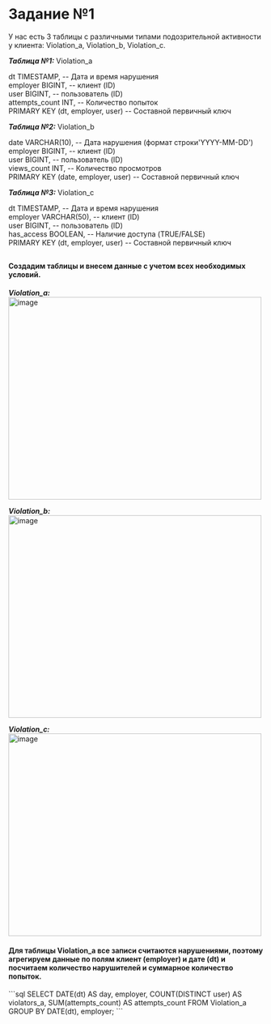 # Задание №1

У нас есть 3 таблицы с различными типами подозрительной активности у клиента: Violation_a, Violation_b, Violation_c.

***Таблица №1:***
Violation_a

dt TIMESTAMP,          -- Дата и время нарушения<br/>
employer BIGINT,       -- клиент (ID)<br/>
user BIGINT,           -- пользователь (ID)<br/>
attempts_count INT,    -- Количество попыток<br/>
PRIMARY KEY (dt, employer, user) -- Составной первичный ключ<br/>

***Таблица №2:***
Violation_b

date VARCHAR(10),      -- Дата нарушения (формат строки'YYYY-MM-DD')<br/>
employer BIGINT,       -- клиент (ID)<br/>
user BIGINT,           -- пользователь (ID)<br/>
views_count INT,       -- Количество просмотров<br/>
PRIMARY KEY (date, employer, user) -- Составной первичный ключ<br/>

***Таблица №3:***
Violation_с

dt TIMESTAMP,          -- Дата и время нарушения<br/>
employer VARCHAR(50),  -- клиент (ID)<br/>
user BIGINT,           -- пользователь (ID)<br/>
has_access BOOLEAN,    -- Наличие доступа (TRUE/FALSE)<br/>
PRIMARY KEY (dt, employer, user) -- Составной первичный ключ<br/>
##
<h4>Создадим таблицы и внесем данные с учетом всех необходимых условий. </h4>

***Violation_a:***<br/>
<img src="https://github.com/user-attachments/assets/8b5ce841-ca9d-438a-9ec6-080955036062" alt="image" width="500" height="400">

***Violation_b:***<br/>
<img src="https://github.com/user-attachments/assets/85a8fc5a-3759-4295-81c8-efef5e7703c9" alt="image" width="500" height="400">

***Violation_c:***<br/>
<img src="https://github.com/user-attachments/assets/3d317c6d-3cce-4796-a577-a545caf61e9d" alt="image" width="500" height="400">

<h4> Для таблицы Violation_a все записи считаются нарушениями, поэтому агрегируем данные по полям клиент (employer) и дате (dt) и посчитаем количество нарушителей и суммарное количество попыток. </h4>
```sql
SELECT 
    DATE(dt) AS day, 
    employer, 
    COUNT(DISTINCT user) AS violators_a, 
    SUM(attempts_count) AS attempts_count
FROM Violation_a
GROUP BY DATE(dt), employer;
```

